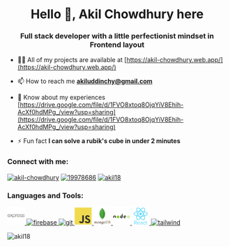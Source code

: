 <h1 align="center">Hello 👋, Akil Chowdhury here</h1>
<h3 align="center">Full stack developer with a little perfectionist mindset in Frontend layout</h3>

- 👨‍💻 All of my projects are available at [https://akil-chowdhury.web.app/](https://akil-chowdhury.web.app/)

- 📫 How to reach me **akiluddinchy@gmail.com**

- 📄 Know about my experiences [https://drive.google.com/file/d/1FVO8xtoq8OjqYiV8Ehih-AcXf0hdMPg_/view?usp=sharing](https://drive.google.com/file/d/1FVO8xtoq8OjqYiV8Ehih-AcXf0hdMPg_/view?usp=sharing)

- ⚡ Fun fact **I can solve a rubik's cube in under 2 minutes**

<h3 align="left">Connect with me:</h3>
<p align="left">
<a href="https://linkedin.com/in/akil-chowdhury" target="blank"><img align="center" src="https://raw.githubusercontent.com/rahuldkjain/github-profile-readme-generator/master/src/images/icons/Social/linked-in-alt.svg" alt="akil-chowdhury" height="30" width="40" /></a>
<a href="https://stackoverflow.com/users/19978686" target="blank"><img align="center" src="https://raw.githubusercontent.com/rahuldkjain/github-profile-readme-generator/master/src/images/icons/Social/stack-overflow.svg" alt="19978686" height="30" width="40" /></a>
<a href="https://www.leetcode.com/akil18" target="blank"><img align="center" src="https://raw.githubusercontent.com/rahuldkjain/github-profile-readme-generator/master/src/images/icons/Social/leet-code.svg" alt="akil18" height="30" width="40" /></a>
</p>

<h3 align="left">Languages and Tools:</h3>
<p align="left"> <a href="https://expressjs.com" target="_blank" rel="noreferrer"> <img src="https://raw.githubusercontent.com/devicons/devicon/master/icons/express/express-original-wordmark.svg" alt="express" width="40" height="40"/> </a> <a href="https://firebase.google.com/" target="_blank" rel="noreferrer"> <img src="https://www.vectorlogo.zone/logos/firebase/firebase-icon.svg" alt="firebase" width="40" height="40"/> </a> <a href="https://git-scm.com/" target="_blank" rel="noreferrer"> <img src="https://www.vectorlogo.zone/logos/git-scm/git-scm-icon.svg" alt="git" width="40" height="40"/> </a> <a href="https://developer.mozilla.org/en-US/docs/Web/JavaScript" target="_blank" rel="noreferrer"> <img src="https://raw.githubusercontent.com/devicons/devicon/master/icons/javascript/javascript-original.svg" alt="javascript" width="40" height="40"/> </a> <a href="https://www.mongodb.com/" target="_blank" rel="noreferrer"> <img src="https://raw.githubusercontent.com/devicons/devicon/master/icons/mongodb/mongodb-original-wordmark.svg" alt="mongodb" width="40" height="40"/> </a> <a href="https://nodejs.org" target="_blank" rel="noreferrer"> <img src="https://raw.githubusercontent.com/devicons/devicon/master/icons/nodejs/nodejs-original-wordmark.svg" alt="nodejs" width="40" height="40"/> </a> <a href="https://reactjs.org/" target="_blank" rel="noreferrer"> <img src="https://raw.githubusercontent.com/devicons/devicon/master/icons/react/react-original-wordmark.svg" alt="react" width="40" height="40"/> </a> <a href="https://tailwindcss.com/" target="_blank" rel="noreferrer"> <img src="https://www.vectorlogo.zone/logos/tailwindcss/tailwindcss-icon.svg" alt="tailwind" width="40" height="40"/> </a> </p>

<p><img align="center" src="https://github-readme-streak-stats.herokuapp.com/?user=akil18&theme=dark" alt="akil18" /></p>
